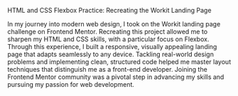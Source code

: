 HTML and CSS Flexbox Practice: Recreating the Workit Landing Page

In my journey into modern web design, I took on the Workit landing page challenge on Frontend Mentor. Recreating this project allowed me to sharpen my HTML and CSS skills, with a particular focus on Flexbox. Through this experience, I built a responsive, visually appealing landing page that adapts seamlessly to any device. Tackling real-world design problems and implementing clean, structured code helped me master layout techniques that distinguish me as a front-end developer. Joining the Frontend Mentor community was a pivotal step in advancing my skills and pursuing my passion for web development.
